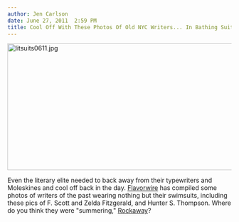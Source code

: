 ```yaml
---
author: Jen Carlson
date: June 27, 2011  2:59 PM
title: Cool Off With These Photos Of Old NYC Writers... In Bathing Suits
---
```


<p><span class="mt-enclosure mt-enclosure-image" style="display: inline;"> <img alt="litsuits0611.jpg" src="https://web.archive.org/web/20110629163231im_/http://gothamist.com/attachments/arts_jen/litsuits0611.jpg" width="640" height="285" class="image-none"> </span></p>

<p>Even the literary elite needed to back away from their typewriters and Moleskines and cool off back in the day. <a href="https://web.archive.org/web/20110629163231/http://flavorwire.com/190406/take-a-dip-literary-greats-in-their-bathing-suits/5#post_body">Flavorwire</a> has compiled some photos of writers of the past wearing nothing but their swimsuits, including these pics of F. Scott and Zelda Fitzgerald, and Hunter S. Thompson. Where do you think they were &quot;summering,&quot; <a href="https://web.archive.org/web/20110629163231/http://gothamist.com/2011/06/21/your_guide_to_rockaway_beach_this_s.php">Rockaway</a>?</p>